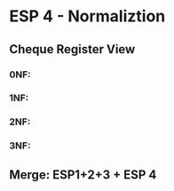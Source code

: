 # ESP 4 - Normaliztion

## Cheque Register View
### 0NF:

### 1NF:

### 2NF:

### 3NF:

## Merge: ESP1+2+3 + ESP 4